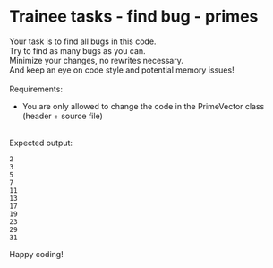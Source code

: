 # Trainee tasks - find bug - primes
Your task is to find all bugs in this code. <br/>
Try to find as many bugs as you can.  <br/>
Minimize your changes, no rewrites necessary. <br/>
And keep an eye on code style and potential memory issues! <br/>
 <br/>
Requirements: <br/>
- You are only allowed to change the code in the PrimeVector class (header + source file) <br/>
 <br/>
Expected output: <br/>

```
2
3
5
7
11
13
17
19
23
29
31
```
Happy coding!
